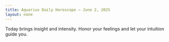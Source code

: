 ```yaml
---
title: Aquarius Daily Horoscope – June 2, 2025
layout: none
---
```


Today brings insight and intensity. Honor your feelings and let your intuition guide you.
